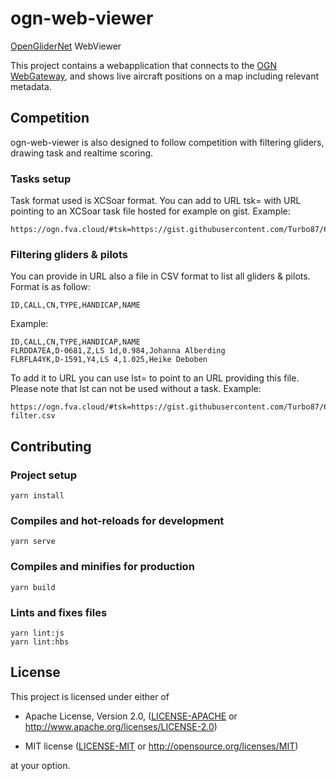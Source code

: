 ogn-web-viewer
==============================================================================

[OpenGliderNet] WebViewer

This project contains a webapplication that connects to the [OGN WebGateway],
and shows live aircraft positions on a map including relevant metadata.

[OpenGliderNet]: http://wiki.glidernet.org/
[OGN WebGateway]: https://github.com/Turbo87/ogn-web-gateway


Competition
------------------------------------------------------------------------------
ogn-web-viewer is also designed to follow competition with filtering gliders, drawing task and realtime scoring.
 
### Tasks setup
Task format used is XCSoar format.
You can add to URL tsk= with URL pointing to an XCSoar task file hosted for example on gist.
Example:
```
https://ogn.fva.cloud/#tsk=https://gist.githubusercontent.com/Turbo87/62167f4f16f3e94f7bd04d7d6388d79d/raw/club.tsk
```

### Filtering gliders & pilots
You can provide in URL also a file in CSV format to list all gliders & pilots.
Format is as follow:
```
ID,CALL,CN,TYPE,HANDICAP,NAME
```
Example:
```
ID,CALL,CN,TYPE,HANDICAP,NAME
FLRDDA7EA,D-0681,Z,LS 1d,0.984,Johanna Alberding
FLRFLA4YK,D-1591,Y4,LS 4,1.025,Heike Deboben
```
To add it to URL you can use lst= to point to an URL providing this file.
Please note that lst can not be used without a task.
Example:
```
https://ogn.fva.cloud/#tsk=https://gist.githubusercontent.com/Turbo87/62167f4f16f3e94f7bd04d7d6388d79d/raw/club.tsk&lst=https://gist.githubusercontent.com/Turbo87/62167f4f16f3e94f7bd04d7d6388d79d/raw/club-filter.csv
```


Contributing
------------------------------------------------------------------------------

### Project setup
```
yarn install
```

### Compiles and hot-reloads for development
```
yarn serve
```

### Compiles and minifies for production
```
yarn build
```

### Lints and fixes files
```
yarn lint:js
yarn lint:hbs
```


License
------------------------------------------------------------------------------

This project is licensed under either of

 - Apache License, Version 2.0, ([LICENSE-APACHE](LICENSE-APACHE) or
   <http://www.apache.org/licenses/LICENSE-2.0>)
   
 - MIT license ([LICENSE-MIT](LICENSE-MIT) or
   <http://opensource.org/licenses/MIT>)

at your option.

